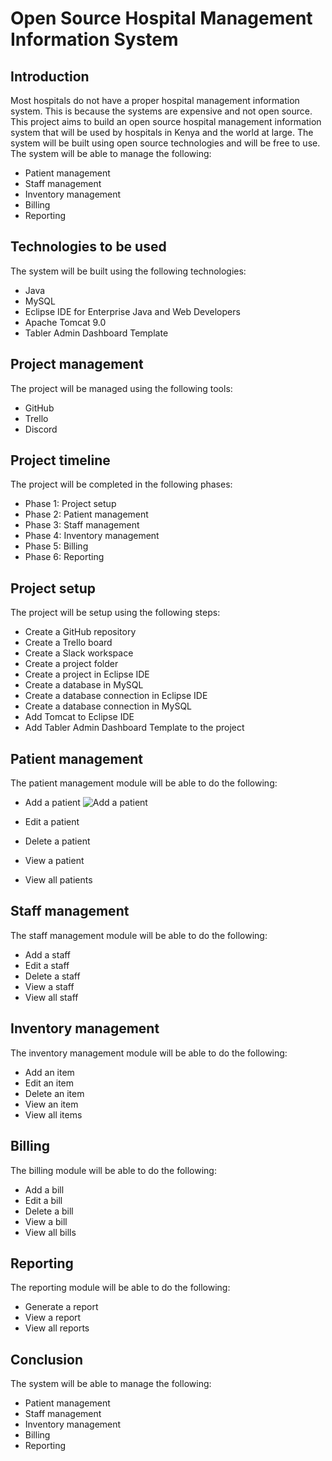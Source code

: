 # Open Source Hospital Management Information System

## Introduction
Most hospitals do not have a proper hospital management information system. This is because the systems are expensive and not open source. This project aims to build an open source hospital management information system that will be used by hospitals in Kenya and the world at large. The system will be built using open source technologies and will be free to use. The system will be able to manage the following:

* Patient management
* Staff management
* Inventory management
* Billing
* Reporting

## Technologies to be used
The system will be built using the following technologies:

* Java
* MySQL
* Eclipse IDE for Enterprise Java and Web Developers
* Apache Tomcat 9.0
* Tabler Admin Dashboard Template

## Project management
The project will be managed using the following tools:

* GitHub
* Trello
* Discord

## Project timeline
The project will be completed in the following phases:

* Phase 1: Project setup
* Phase 2: Patient management
* Phase 3: Staff management
* Phase 4: Inventory management
* Phase 5: Billing
* Phase 6: Reporting

## Project setup
The project will be setup using the following steps:

* Create a GitHub repository
* Create a Trello board
* Create a Slack workspace
* Create a project folder
* Create a project in Eclipse IDE
* Create a database in MySQL
* Create a database connection in Eclipse IDE
* Create a database connection in MySQL
* Add Tomcat to Eclipse IDE
* Add Tabler Admin Dashboard Template to the project

## Patient management
The patient management module will be able to do the following:

* Add a patient
![Add a patient](https://user-images.githubusercontent.com/33565767/205575757-1047bab1-f4f3-4367-b8f3-b415ecc9cfc0.png)

* Edit a patient
* Delete a patient
* View a patient
* View all patients

## Staff management
The staff management module will be able to do the following:

* Add a staff
* Edit a staff
* Delete a staff
* View a staff
* View all staff

## Inventory management
The inventory management module will be able to do the following:

* Add an item
* Edit an item
* Delete an item
* View an item
* View all items

## Billing
The billing module will be able to do the following:

* Add a bill
* Edit a bill
* Delete a bill
* View a bill
* View all bills

## Reporting
The reporting module will be able to do the following:

* Generate a report
* View a report
* View all reports

## Conclusion
The system will be able to manage the following:

* Patient management
* Staff management
* Inventory management
* Billing
* Reporting

 